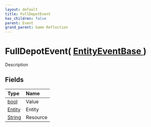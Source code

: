 ```yaml
---
layout: default
title: FullDepotEvent
has_children: false
parent: Event
grand_parent: Game Reflection
---
```

# FullDepotEvent( [ EntityEventBase ](/riftbreaker-wiki/docs/game-reflection/events/entity_event_base/) )
Description 

## Fields

| Type | Name |
|:----------|:--------------|
| [bool](/riftbreaker-wiki/docs/game-reflection/components/bool/) | Value |
| [Entity](/riftbreaker-wiki/docs/game-reflection/classes/entity/) | Entity |
| [String](/riftbreaker-wiki/docs/game-reflection/components/string/) | Resource |

